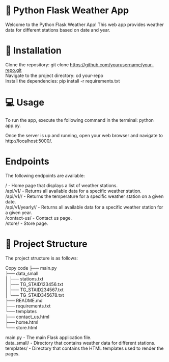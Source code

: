 # 🐍 Python Flask Weather App
Welcome to the Python Flask Weather App! This web app provides weather data for different stations based on date and year.

# 📝 Installation
Clone the repository: git clone https://github.com/yourusername/your-repo.git <br>
Navigate to the project directory: cd your-repo <br>
Install the dependencies: pip install -r requirements.txt <br>

# 💻 Usage
To run the app, execute the following command in the terminal: python app.py. <br>

Once the server is up and running, open your web browser and navigate to http://localhost:5000/. <br>

# Endpoints
The following endpoints are available:<br>

/ - Home page that displays a list of weather stations.<br>
/api/v1/<station> - Returns all available data for a specific weather station.<br>
/api/v1/<station>/<date> - Returns the temperature for a specific weather station on a given date.<br>
/api/v1/yearly/<station>/<year> - Returns all available data for a specific weather station for a given year.<br>
/contact-us/ - Contact us page.<br>
/store/ - Store page.<br>

# 📂 Project Structure
The project structure is as follows:<br>

Copy code
├── main.py <br>
├── data_small <br>
│   ├── stations.txt <br>
│   ├── TG_STAID123456.txt <br>
│   ├── TG_STAID234567.txt <br>
│   └── TG_STAID345678.txt <br>
├── README.md <br>
├── requirements.txt <br>
└── templates <br>
    ├── contact_us.html <br>
    ├── home.html <br>
    └── store.html <br>

main.py - The main Flask application file.<br>
data_small/ - Directory that contains weather data for different stations.<br>
templates/ - Directory that contains the HTML templates used to render the pages.<br>

